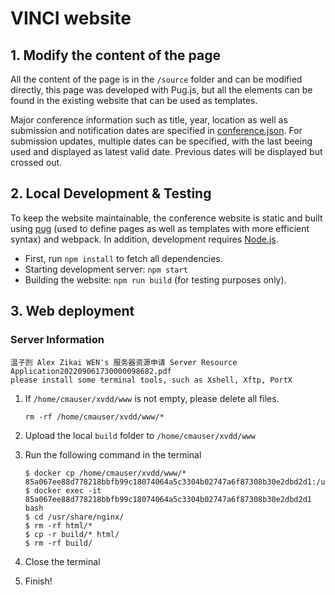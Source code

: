 <!--
 * @Description: 
 * @Author: Qing Shi
 * @Date: 2023-12-07 16:49:14
 * @LastEditors: Qing Shi
 * @LastEditTime: 2023-12-07 16:49:29
-->
# VINCI website

## 1. Modify the content of the page

All the content of the page is in the `/source` folder and can be modified directly, this page was developed with Pug.js, but all the elements can be found in the existing website that can be used as templates.

Major conference information such as title, year, location as well as submission and notification dates are specified in [conference.json](conference.json).
For submission updates, multiple dates can be specified, with the last beeing used and displayed as latest valid date. Previous dates will be displayed but crossed out.

## 2. Local Development & Testing

To keep the website maintainable, the conference website is static and built using [pug](https://pugjs.org/api/getting-started.html) (used to define pages as well as templates with more efficient syntax) and webpack.
In addition, development requires [Node.js](https://nodejs.org/en/).

- First, run `npm install` to fetch all dependencies.
- Starting development server: `npm start`
- Building the website: `npm run build` (for testing purposes only).

## 3. Web deployment

### Server Information
```
温子剀 Alex Zikai WEN's 服务器资源申请 Server Resource Application202209061730000098682.pdf
please install some terminal tools, such as Xshell, Xftp, PortX
```

1. If `/home/cmauser/xvdd/www` is not empty, please delete all files.

   ```shell
   rm -rf /home/cmauser/xvdd/www/*
   ```

2. Upload the local `build` folder to `/home/cmauser/xvdd/www`

3. Run the following command in the terminal

   ```shell
   $ docker cp /home/cmauser/xvdd/www/* 85a067ee88d778218bbfb99c18074064a5c3304b02747a6f87308b30e2dbd2d1:/usr/share/nginx
   $ docker exec -it 85a067ee88d778218bbfb99c18074064a5c3304b02747a6f87308b30e2dbd2d1 bash
   $ cd /usr/share/nginx/
   $ rm -rf html/*
   $ cp -r build/* html/
   $ rm -rf build/
   ```

4. Close the terminal
5. Finish!
